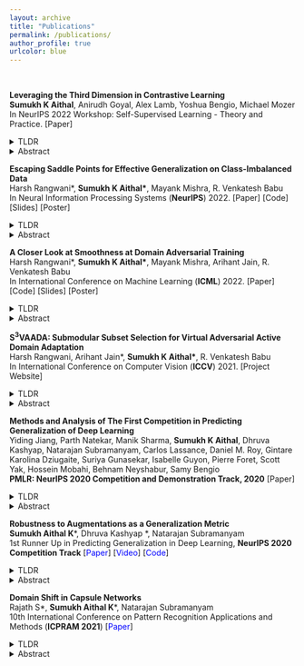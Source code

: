 ```yaml
---
layout: archive
title: "Publications"
permalink: /publications/
author_profile: true
urlcolor: blue
---
```

<style type="text/css">
    a {text-decoration:none;}
</style>
<br/>

**Leveraging the Third Dimension in Contrastive Learning**<br/>
**Sumukh K Aithal**, Anirudh Goyal, Alex Lamb, Yoshua Bengio, Michael Mozer <br/>
In NeurIPS 2022 Workshop: Self-Supervised Learning - Theory and Practice.  [[Paper]](https://arxiv.org/abs/2301.11790.pdf) 
<details>
  <summary>TLDR</summary>
    Depth signal improves self-supervised learning.  
</details>

<!-- <br/> -->
<details>
  <summary>Abstract</summary>
Self-Supervised Learning (SSL) methods operate on unlabeled data to learn robust representations useful for downstream tasks. Most SSL methods rely on augmentations obtained by transforming the 2D image pixel map. These augmentations ignore the fact that biological vision takes place in an immersive three-dimensional, temporally contiguous environment, and that low-level biological vision relies heavily on depth cues. Using a signal provided by a pretrained state-of-the-art monocular RGB-to-depth model (the Depth Prediction Transformer, Ranftl et al., 2021), we explore two distinct approaches to incorporating depth signals into the SSL framework. First, we evaluate contrastive learning using an RGB+depth input representation. Second, we use the depth signal to generate novel views from slightly different camera positions, thereby producing a 3D augmentation for contrastive learning. We evaluate these two approaches on three different SSL methods—BYOL, SimSiam, and SwAV—using ImageNette (10 class subset of ImageNet), ImageNet-100 and ImageNet-1k datasets. We find that both approaches to incorporating depth signals improve the robustness and generalization of the baseline SSL methods, though the first approach (with depth-channel concatena- tion) is superior. For instance, BYOL with the additional depth channel leads to an increase in downstream classification accuracy from 85.3% to 88.0% on ImageNette and 84.1% to 87.0% on ImageNet-C.
<!-- <br/> -->
<!-- <br/> -->
</details>


**Escaping Saddle Points for Effective Generalization on Class-Imbalanced Data**<br/>
Harsh Rangwani\*, **Sumukh K Aithal\***, Mayank Mishra, R. Venkatesh Babu <br/>
In Neural Information Processing Systems (**NeurIPS**) 2022. [[Paper]](https://openreview.net/pdf?id=9DYKrsFSU2) [[Code]](https://github.com/val-iisc/Saddle-LongTail) [[Slides]](https://sumukhaithal6.github.io/files/SaddleLongTail-NeurIPS22-Slides.pdf) [[Poster]](https://sumukhaithal6.github.io/files/SaddleLongTail-NeurIPS22-Poster.pdf)
<details>
  <summary>TLDR</summary>
 Tail class loss landscape converges to a saddle point in imbalanced datasets and SAM can effectively escape from these solutions.
 
</details>
<!-- <br/> -->
<details>
  <summary>Abstract</summary>
Real-world datasets exhibit imbalances of varying types and degrees. Several techniques based on re-weighting and margin adjustment of loss are often used to enhance the performance of neural networks, particularly on minority classes. In this work, we analyze the class-imbalanced learning problem by examining the loss landscape of neural networks trained with re-weighting and margin based techniques. Specifically, we examine the spectral density of Hessian of class-wise loss, through which we observe that the network weights converges to a saddle point in the loss landscapes of minority classes. Following this observation, we also find that optimization methods designed to escape from saddle points can be effectively used to improve generalization on minority classes. We further theoretically and empirically demonstrate that Sharpness-Aware Minimization (SAM), a recent technique that encourages convergence to a flat minima, can be effectively used to escape saddle points for minority classes. Using SAM results in a 6.2% increase in accuracy on the minority classes over the state-of-the-art Vector Scaling Loss, leading to an overall average increase of 4% across imbalanced datasets. The code is available at https://github.com/val-iisc/Saddle-LongTail.</details>

<!-- <br/> -->
<!-- <br/> -->
**A Closer Look at Smoothness at Domain Adversarial Training**<br/>
Harsh Rangwani\*, **Sumukh K Aithal\***, Mayank Mishra,  Arihant Jain, R. Venkatesh Babu <br/>
In International Conference on Machine Learning (**ICML**) 2022. [[Paper]](https://arxiv.org/abs/2206.08213) [[Code]](https://github.com/val-iisc/SDAT) [[Slides]](https://sumukhaithal6.github.io/files/SDAT-ICML-2022-Slides.pdf) [[Poster]](https://sumukhaithal6.github.io/files/SDAT-ICML-2022-Poster.pdf)
<details>
  <summary>TLDR</summary>
 Smooth Minima with respect to task loss leads to effective generalization on the target domain. 
 
</details>
<!-- <br/> -->
<details>
  <summary>Abstract</summary>
Domain adversarial training has been ubiquitous for achieving invariant representations and is used widely for various domain adaptation tasks. In recent times, methods converging to smooth optima have shown improved generalization for supervised learning tasks like classification. In this work, we analyze the effect of smoothness enhancing formulations on domain adversarial training, the objective of which is a combination of task loss (eg. classification, regression etc.) and adversarial terms. We find that converging to a smooth minima with respect to (w.r.t.) task loss stabilizes the adversarial training leading to better performance on target domain. In contrast to task loss, our analysis shows that converging to smooth minima w.r.t. adversarial loss leads to sub-optimal generalization on the target domain. Based on the analysis, we introduce the Smooth Domain Adversarial Training (SDAT) procedure, which effectively enhances the performance of existing domain adversarial methods for both classification and object detection tasks. Our analysis also provides insight into the extensive usage of SGD over Adam in the community for domain adversarial training. 
</details>
<!-- <br/> -->
<!-- <br/> -->

[**S<sup>3</sup>VAADA: Submodular Subset Selection for Virtual Adversarial Active Domain Adaptation**](/publications/s3_vaada)<br/>
Harsh Rangwani, Arihant Jain*, **Sumukh K Aithal\***, R. Venkatesh Babu <br/>
In International Conference on Computer Vision (**ICCV**) 2021. [[Project Website]](https://sites.google.com/iisc.ac.in/s3vaada-iccv2021/)
<details>
  <summary>TLDR</summary>
  
  Informative sample selection and effective adaptation through S<sup>3</sup>VAADA can lead to effective gains by using small amount of labeled target data.   

</details>
<!-- <br/> -->
<details>
  <summary>Abstract</summary>

Unsupervised domain adaptation (DA) methods have focused on achieving maximal performance through aligning features from source and target domains without using labeled data in the target domain. Whereas, in the real-world scenario’s it might be feasible to get labels for a small proportion of target data. In these scenarios, it is important to select maximally-informative samples to label and find an effective way to combine them with the existing knowledge from source data. Towards achieving this, we propose S3VAADA which i) introduces a novel submodular criterion to select a maximally informative subset to label and ii) enhances a cluster-based DA procedure through novel improvements to effectively utilize all the available data for improving generalization on target. Our approach consistently outperforms the competing state-of-the-art approaches on datasets with varying degrees of domain shifts. 
</details>
<!-- <br/> -->
<!-- <br/> -->

[**Methods and Analysis of The First Competition in Predicting Generalization of Deep Learning**](/publications/pgdl)<br/>
Yiding Jiang, Parth Natekar, Manik Sharma, **Sumukh K Aithal**, Dhruva Kashyap, Natarajan Subramanyam, Carlos Lassance, Daniel M. Roy, Gintare Karolina Dziugaite, Suriya Gunasekar, Isabelle Guyon, Pierre Foret, Scott Yak, Hossein Mobahi, Behnam Neyshabur, Samy Bengio <br/>
**PMLR: NeurIPS 2020 Competition and Demonstration Track, 2020** [[Paper]](https://proceedings.mlr.press/v133/jiang21a/jiang21a.pdf)
<details>
  <summary>TLDR</summary>
    A summary of the solutions of the top-three teams in the PGDL Competition.
</details>
<!-- <br/> -->
<details>
  <summary>Abstract</summary>

  Deep learning has been recently successfully applied to an ever larger number of problems, ranging from pattern recognition to complex decision making. However, several concerns have been raised, including guarantees of good generalization, which is of foremost importance. Despite numerous attempts, conventional statistical learning approaches fall short of providing a satisfactory explanation on why deep learning works. In a competition hosted at the Thirty-Fourth Conference on Neural Information Processing Systems (NeurIPS 2020), we invited the community to design robust and general complexity measures that can accurately predict the generalization of models. In this paper, we describe the competition design, the protocols, and the solutions of the top-three teams at the competition in details. In addition, we discuss the outcomes, common failure modes, and potential future directions for the competition.
</details>

[**Robustness to Augmentations as a Generalization Metric**](/publications/robustness_to_augmentations_as_a_generalization_metric)<br/>
**Sumukh Aithal K**\*, Dhruva Kashyap *, Natarajan Subramanyam <br/>
1st Runner Up in Predicting Generalization in Deep Learning, **NeurIPS 2020 Competition Track** 
\[[<span style="color:blue">Paper</span>](https://arxiv.org/abs/2101.06459)\] \[[<span style="color:blue">Video</span>](https://slideslive.com/38942495/robustness-to-augmentations-as-a-generalization-metric)\] 
\[[<span style="color:blue">Code</span>](https://github.com/sumukhaithal6/pgdl)\]
<details>
  <summary>TLDR</summary>
  
  In this work, we developed a simple yet effective method to predict the generalization performance of a model by using the concept that models that are robust to augmentations are more generalizable than those which are not.

</details>
<!-- <br/> -->
<details>
  <summary>Abstract</summary>

  Generalization is the ability of a model to predict on unseen domains and is a fundamental task in machine learning. Several generalization bounds, both theoretical and empirical have been proposed but they do not provide tight bounds. In this work, we propose a simple yet effective method to predict the generalization performance of a model by using the concept that models that are robust to augmentations are more generalizable than those which are not. We experiment with several augmentations and composition of augmentations to check the generalization capacity of a model. We also provide a detailed motivation behind the proposed method. The proposed generalization metric is calculated based on the change in the model’s output after augmenting the input. The proposed method was the first runner up solution for the competition "Predicting Generalization in Deep Learning".
</details>

<!-- <br/> -->
<!-- <br/> -->

**[Domain Shift in Capsule Networks](/publications/domain_shift_capsule_networks)**<br/>
Rajath S\*, **Sumukh Aithal K**\*, Natarajan Subramanyam <br/>
10th International Conference on Pattern Recognition Applications and Methods (**ICPRAM 2021**)
\[[<span style="color:blue">Paper</span>](https://www.scitepress.org/Papers/2021/102520/102520.pdf)\]

<details>

  <summary>TLDR</summary>

  In this paper, we analyze how well capsule networks adapt to new domains by experimenting with multiple routing algorithms and comparing it with CNNs.

</details>
<!-- <br/> -->

<details>

  <summary>Abstract</summary>

 Capsule Networks are an exciting deep learning architecture which overcomes some of the shortcomings of Convolutional Neural Networks (CNNs). Capsule networks aim to capture spatial relationships between parts of an object and exhibits viewpoint invariance. In practical computer vision, the training data distribution is different from the test distribution and the covariate shift affects the performance of the model. This problem is called Domain Shift. In this paper, we analyze how well capsule networks adapt to new domains by experimenting with multiple routing algorithms and comparing it with CNNs.

</details>

